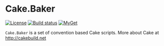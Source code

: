 # Cake.Baker

[![License](https://img.shields.io/badge/license-MIT-blue.svg)](LICENSE)
[![Build status](https://ci.appveyor.com/api/projects/status/p8wap5awyk5d0wai?svg=true)](https://ci.appveyor.com/project/arkord/cake-baker)
[![MyGet](https://img.shields.io/myget/arkord/v/Cake.Baker.svg?label=myget)](https://www.myget.org/feed/arkord/package/nuget/Cake.Baker)

`Cake.Baker` is a set of convention based Cake scripts.
More about Cake at http://cakebuild.net